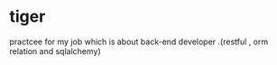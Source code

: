 # tiger
practcee for my job which is about back-end developer .(restful , orm relation and sqlalchemy)
